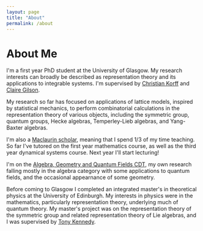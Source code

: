```yaml
---
layout: page
title: "About"
permalink: /about
---
```


# About Me
I'm a first year PhD student at the University of Glasgow.
My research interests can broadly be described as representation theory and its applications to integrable systems.
I'm supervised by [Christian Korff](https://sites.google.com/view/christiankorff/home/) and [Claire Gilson](https://www.gla.ac.uk/schools/mathematicsstatistics/staff/clairegilson).

My research so far has focused on applications of lattice models, inspired by statistical mechanics, to perform combinatorial calculations in the representation theory of various objects, including the symmetric group, quantum groups, Hecke algebras, Temperley-Lieb algebras, and Yang-Baxter algebras.


I'm also a [Maclaurin scholar](https://www.gla.ac.uk/schools/mathematicsstatistics/research/postgraduate/#themaclaurinscholarship), meaning that I spend 1/3 of my time teaching. So far I've tutored on the first year mathematics course, as well as the third year dynamical systems course. Next year I'll start lecturing!

I'm on the [Algebra, Geometry and Quantum Fields CDT](https://www.agq-cdt.org/), my own research falling mostly in the algebra category with some applications to quantum fields, and the occasional appearnance of some geometry.

Before coming to Glasgow I completed an integrated master's in theoretical physics at the University of Edinburgh. My interests in physics were in the mathematics, particularly representation theory, underlying much of quantum theory. My master's project was on the representation theory of the symmetric group and related representation theory of Lie algebras, and I was supervised by [Tony Kennedy](https://www.ph.ed.ac.uk/people/tony-kennedy).
